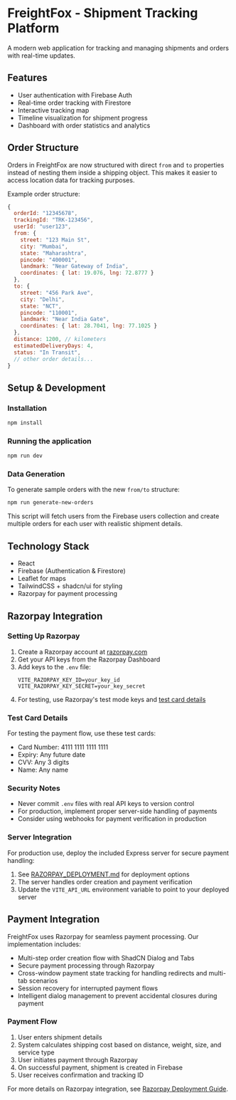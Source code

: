 # FreightFox - Shipment Tracking Platform

A modern web application for tracking and managing shipments and orders with real-time updates.

## Features

- User authentication with Firebase Auth
- Real-time order tracking with Firestore
- Interactive tracking map
- Timeline visualization for shipment progress
- Dashboard with order statistics and analytics

## Order Structure

Orders in FreightFox are now structured with direct `from` and `to` properties instead of nesting them inside a shipping object. This makes it easier to access location data for tracking purposes.

Example order structure:

```javascript
{
  orderId: "12345678",
  trackingId: "TRK-123456",
  userId: "user123",
  from: {
    street: "123 Main St",
    city: "Mumbai",
    state: "Maharashtra",
    pincode: "400001",
    landmark: "Near Gateway of India",
    coordinates: { lat: 19.076, lng: 72.8777 }
  },
  to: {
    street: "456 Park Ave",
    city: "Delhi",
    state: "NCT",
    pincode: "110001",
    landmark: "Near India Gate",
    coordinates: { lat: 28.7041, lng: 77.1025 }
  },
  distance: 1200, // kilometers
  estimatedDeliveryDays: 4,
  status: "In Transit",
  // other order details...
}
```

## Setup & Development

### Installation

```bash
npm install
```

### Running the application

```bash
npm run dev
```

### Data Generation

To generate sample orders with the new `from/to` structure:

```bash
npm run generate-new-orders
```

This script will fetch users from the Firebase users collection and create multiple orders for each user with realistic shipment details.

## Technology Stack

- React
- Firebase (Authentication & Firestore)
- Leaflet for maps
- TailwindCSS + shadcn/ui for styling
- Razorpay for payment processing

## Razorpay Integration

### Setting Up Razorpay

1. Create a Razorpay account at [razorpay.com](https://razorpay.com)
2. Get your API keys from the Razorpay Dashboard
3. Add keys to the `.env` file:
   ```
   VITE_RAZORPAY_KEY_ID=your_key_id
   VITE_RAZORPAY_KEY_SECRET=your_key_secret
   ```
4. For testing, use Razorpay's test mode keys and [test card details](https://razorpay.com/docs/payments/payments/test-card-details/)

### Test Card Details

For testing the payment flow, use these test cards:
- Card Number: 4111 1111 1111 1111
- Expiry: Any future date
- CVV: Any 3 digits
- Name: Any name

### Security Notes

- Never commit `.env` files with real API keys to version control
- For production, implement proper server-side handling of payments
- Consider using webhooks for payment verification in production

### Server Integration

For production use, deploy the included Express server for secure payment handling:

1. See [RAZORPAY_DEPLOYMENT.md](./docs/RAZORPAY_DEPLOYMENT.md) for deployment options
2. The server handles order creation and payment verification
3. Update the `VITE_API_URL` environment variable to point to your deployed server

## Payment Integration

FreightFox uses Razorpay for seamless payment processing. Our implementation includes:

- Multi-step order creation flow with ShadCN Dialog and Tabs
- Secure payment processing through Razorpay
- Cross-window payment state tracking for handling redirects and multi-tab scenarios
- Session recovery for interrupted payment flows
- Intelligent dialog management to prevent accidental closures during payment

### Payment Flow

1. User enters shipment details
2. System calculates shipping cost based on distance, weight, size, and service type
3. User initiates payment through Razorpay
4. On successful payment, shipment is created in Firebase
5. User receives confirmation and tracking ID

For more details on Razorpay integration, see [Razorpay Deployment Guide](./docs/RAZORPAY_DEPLOYMENT.md).
